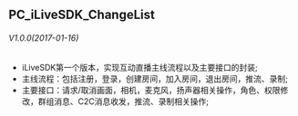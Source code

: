 ## PC_iLiveSDK_ChangeList

###### V1.0.0(2017-01-16)
* iLiveSDK第一个版本，实现互动直播主线流程以及主要接口的封装;
* 主线流程：包括注册，登录，创建房间，加入房间，退出房间，推流、录制;
* 主要接口：请求/取消画面，相机，麦克风，扬声器相关操作，角色、权限修改，群组消息、C2C消息收发，推流、录制相关操作;
